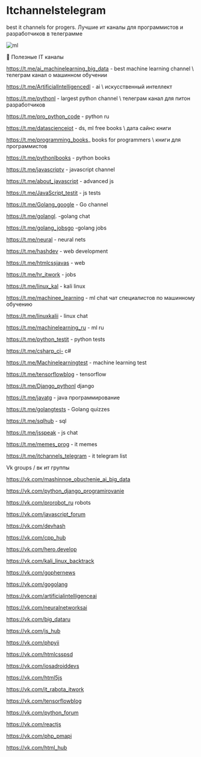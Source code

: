# Itchannelstelegram
best it channels for progers. 
Лучшие ит каналы для программистов и разработчиков в телеграмме

![ml](https://user-images.githubusercontent.com/30596522/157271546-4073ed7b-9f3f-45f9-8626-2648ae96a0f3.jpg)

📱 Полезные IT каналы 

https://t.me/ai_machinelearning_big_data - best  machine learning channel \ телеграм канал о машинном обучении 

https://t.me/ArtificialIntelligencedl - ai \ искусственный интеллект

https://t.me/pythonl  - largest python channel \ телеграм канал для питон разработчиков 

https://t.me/pro_python_code - python ru


https://t.me/datascienceiot - ds, ml free books \ дата сайнс книги

https://t.me/programming_books_ books for programmers \ книги для программистов

https://t.me/pythonlbooks -  python books 

https://t.me/javascriptv - javascript channel

https://t.me/about_javascript - advanced js

https://t.me/JavaScript_testit - js tests


https://t.me/Golang_google - Go channel

https://t.me/golangl. -golang chat

https://t.me/golang_jobsgo -golang jobs


https://t.me/neural - neural nets

https://t.me/hashdev - web development

https://t.me/htmlcssjavas - web

https://t.me/hr_itwork - jobs


https://t.me/linux_kal - kali linux

https://t.me/machinee_learning - ml chat чат специалистов по машинному обучению 

https://t.me/linuxkalii - linux chat 

https://t.me/machinelearning_ru - ml ru

https://t.me/python_testit -  python tests

https://t.me/csharp_ci- c#

https://t.me/Machinelearningtest - machine learning test

https://t.me/tensorflowblog - tensorflow

https://t.me/Django_pythonl django

https://t.me/javatg - java программирование

https://t.me/golangtests - Golang quizzes

https://t.me/sqlhub - sql


https://t.me/jsspeak - js chat


https://t.me/memes_prog - it memes

https://t.me/itchannels_telegram - it telegram list

Vk groups / вк ит  группы 

https://vk.com/mashinnoe_obuchenie_ai_big_data 

https://vk.com/python_django_programirovanie 

https://vk.com/prorobot_ru robots 

https://vk.com/javascript_forum 

https://vk.com/devhash 

https://vk.com/cpp_hub 

https://vk.com/hero.develop 

https://vk.com/kali_linux_backtrack 

https://vk.com/gophernews 

https://vk.com/gogolang 

https://vk.com/artificialintelligenceai 

https://vk.com/neuralnetworksai 

https://vk.com/big_dataru 

https://vk.com/js_hub 

https://vk.com/phpyii 

https://vk.com/htmlcsspsd 

https://vk.com/iosadroiddevs 

https://vk.com/html5js 

https://vk.com/it_rabota_itwork

https://vk.com/tensorflowblog 

https://vk.com/python_forum 

https://vk.com/reactjs 

https://vk.com/php_pmapi 

https://vk.com/html_hub 
